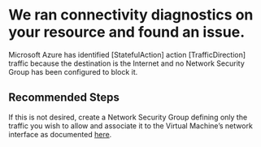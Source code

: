 <properties
pageTitle="VnetWideOpenInternet"
description="VnetWideOpenInternet"
infoBubbleText= "Issues with network traffic routing were detected. See details on the right."
service="microsoft.network"
resource="virtualnetworks"
authors="chadmath"
ms.author="chadmat"
displayOrder=""
articleId="CantRDP_VnetWideOpenInternet"
diagnosticScenario="VnetWideOpenInternet"
selfHelpType="Diagnostics"
supportTopicIds="32511135, 32411835, 32584250, 32584252"
resourceTags="windows"
productPesIds="16342, 14745, 15571, 15797, 14749, 15526"
cloudEnvironments="Public, Fairfax"
	ownershipId="AzureData_AzureSQLVM"
/>
# We ran connectivity diagnostics on your resource and found an issue.

<!--issueDescription-->
Microsoft Azure has identified <!--$StatefulAction-->[StatefulAction]<!--/$StatefulAction--> action <!--$TrafficDirection-->[TrafficDirection]<!--/$TrafficDirection--> traffic because the destination is the Internet and no Network Security Group has been configured to block it.
<!--/issueDescription-->

## **Recommended Steps**

If this is not desired, create a Network Security Group defining only the traffic you wish to allow and associate it to the Virtual Machine’s network interface as documented [here](https://docs.microsoft.com/azure/virtual-network/virtual-networks-create-nsg-arm-pportal).

